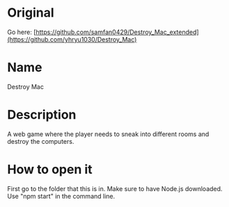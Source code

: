 # Original
Go here: [https://github.com/samfan0429/Destroy_Mac_extended](https://github.com/yhryu1030/Destroy_Mac) 
# Name
Destroy Mac

# Description
A web game where the player needs to sneak into different rooms and destroy the computers.

# How to open it
First go to the folder that this is in. Make sure to have Node.js downloaded. Use "npm start" in the
command line.
